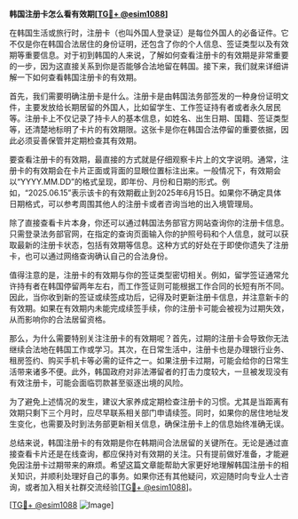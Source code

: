 **韩国注册卡怎么看有效期[[TG💪+ @esim1088](https://t.me/s/esim1088)]**

在韩国生活或旅行时，注册卡（也叫外国人登录证）是每位外国人的必备证件。它不仅是你在韩国合法居住的身份证明，还包含了你的个人信息、签证类型以及有效期等重要信息。对于初到韩国的人来说，了解如何查看注册卡的有效期是非常重要的一步，因为这直接关系到你是否能够合法地留在韩国。接下来，我们就来详细讲解一下如何查看韩国注册卡的有效期。

首先，我们需要明确注册卡是什么。注册卡是由韩国法务部签发的一种身份证明文件，主要发放给长期居留的外国人，比如留学生、工作签证持有者或者永久居民等。注册卡上不仅记录了持卡人的基本信息，如姓名、出生日期、国籍、签证类型等，还清楚地标明了卡片的有效期限。这张卡是你在韩国合法停留的重要依据，因此必须妥善保管并定期检查其有效期。

要查看注册卡的有效期，最直接的方式就是仔细观察卡片上的文字说明。通常，注册卡的有效期会在卡片正面或背面的显眼位置标注出来。一般情况下，有效期会以“YYYY.MM.DD”的格式呈现，即年份、月份和日期的形式。例如，“2025.06.15”表示该卡的有效期截止到2025年6月15日。如果你不确定具体日期格式，可以参考周围其他人的注册卡或者咨询当地的出入境管理局。

除了直接查看卡片本身，你还可以通过韩国法务部官方网站查询你的注册卡信息。只需登录法务部官网，在指定的查询页面输入你的护照号码和个人信息，就可以获取最新的注册卡状态，包括有效期等信息。这种方式的好处在于即使你遗失了注册卡，也可以通过网络查询确认自己的合法身份。

值得注意的是，注册卡的有效期与你的签证类型密切相关。例如，留学签证通常允许持有者在韩国停留两年左右，而工作签证则可能根据工作合同的长短有所不同。因此，当你收到新的签证或续签成功后，记得及时更新注册卡信息，并注意新卡的有效期。如果在有效期内未能完成续签手续，你的注册卡可能会被视为过期失效，从而影响你的合法居留资格。

那么，为什么需要特别关注注册卡的有效期呢？首先，过期的注册卡会导致你无法继续合法地在韩国工作或学习。其次，在日常生活中，注册卡也是办理银行业务、租房签约、购买手机卡等必需的证件之一。如果注册卡过期，可能会给你的日常生活带来诸多不便。此外，韩国政府对非法滞留者的打击力度较大，一旦被发现没有有效注册卡，可能会面临罚款甚至驱逐出境的风险。

为了避免上述情况的发生，建议大家养成定期检查注册卡的习惯。尤其是当距离有效期只剩下三个月时，应尽早联系相关部门申请续签。同时，如果你的居住地址发生变化，也需要及时到法务部更新相关信息，确保注册卡上的信息始终准确无误。

总结来说，韩国注册卡的有效期是你在韩期间合法居留的关键所在。无论是通过直接查看卡片还是在线查询，都应保持对有效期的关注。只有提前做好准备，才能避免因注册卡过期带来的麻烦。希望这篇文章能帮助大家更好地理解韩国注册卡的相关知识，并顺利处理好自己的事务。如果你还有其他疑问，欢迎随时向专业人士咨询，或者加入相关社群交流经验[[TG💪+ @esim1088](https://t.me/s/esim1088)]。

[[TG💪+ @esim1088](https://t.me/s/esim1088) ![Image](https://i.postimg.cc/4NQfJmqS/Snipaste-2025-05-13-00-14-12.png)]